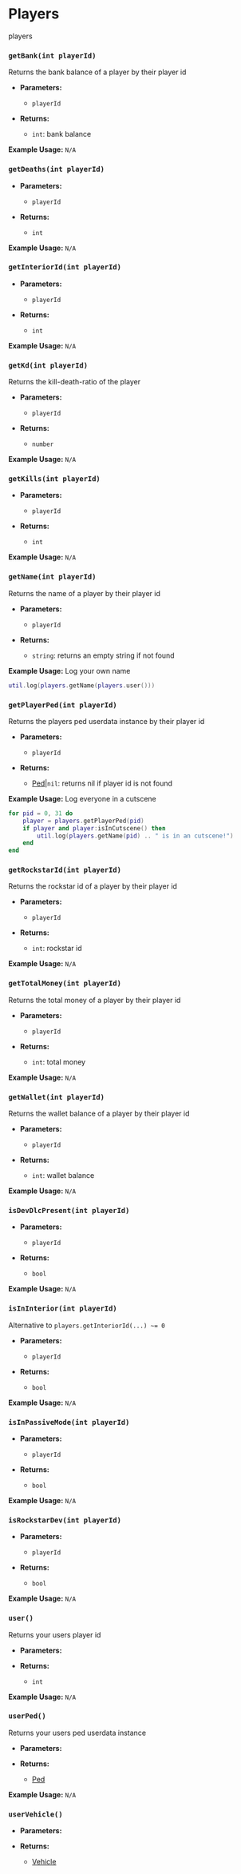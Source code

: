 # Players
players

### `getBank(int playerId)`

Returns the bank balance of a player by their player id

- **Parameters:**
    - `playerId`

- **Returns:**
    - `int`: bank balance

**Example Usage:**
`N/A`

### `getDeaths(int playerId)`

- **Parameters:**
    - `playerId`

- **Returns:**
    - `int`

**Example Usage:**
`N/A`

### `getInteriorId(int playerId)`

- **Parameters:**
    - `playerId`

- **Returns:**
    - `int`

**Example Usage:**
`N/A`

### `getKd(int playerId)`

Returns the kill-death-ratio of the player

- **Parameters:**
    - `playerId`

- **Returns:**
    - `number`

**Example Usage:**
`N/A`

### `getKills(int playerId)`

- **Parameters:**
    - `playerId`

- **Returns:**
    - `int`

**Example Usage:**
`N/A`

### `getName(int playerId)`

Returns the name of a player by their player id

- **Parameters:**
    - `playerId`

- **Returns:**
    - `string`: returns an empty string if not found

**Example Usage:**
Log your own name
```lua
util.log(players.getName(players.user()))
```

### `getPlayerPed(int playerId)`

Returns the players ped userdata instance by their player id

- **Parameters:**
    - `playerId`

- **Returns:**
    - [Ped](../Types/ped.md)|`nil`: returns nil if player id is not found

**Example Usage:**
Log everyone in a cutscene
```lua
for pid = 0, 31 do
	player = players.getPlayerPed(pid)
	if player and player:isInCutscene() then
        util.log(players.getName(pid) .. " is in an cutscene!")
    end
end
```

### `getRockstarId(int playerId)`

Returns the rockstar id of a player by their player id

- **Parameters:**
    - `playerId`

- **Returns:**
    - `int`: rockstar id

**Example Usage:**
`N/A`

### `getTotalMoney(int playerId)`

Returns the total money of a player by their player id

- **Parameters:**
    - `playerId`

- **Returns:**
    - `int`: total money

**Example Usage:**
`N/A`

### `getWallet(int playerId)`

Returns the wallet balance of a player by their player id

- **Parameters:**
    - `playerId`

- **Returns:**
    - `int`: wallet balance

**Example Usage:**
`N/A`

### `isDevDlcPresent(int playerId)`

- **Parameters:**
    - `playerId`

- **Returns:**
    - `bool`

**Example Usage:**
`N/A`

### `isInInterior(int playerId)`

Alternative to `players.getInteriorId(...) ~= 0`

- **Parameters:**
    - `playerId`

- **Returns:**
    - `bool`

**Example Usage:**
`N/A`

### `isInPassiveMode(int playerId)`

- **Parameters:**
    - `playerId`

- **Returns:**
    - `bool`

**Example Usage:**
`N/A`

### `isRockstarDev(int playerId)`

- **Parameters:**
    - `playerId`

- **Returns:**
    - `bool`

**Example Usage:**
`N/A`

### `user()`

Returns your users player id

- **Parameters:**

- **Returns:**
    - `int`

**Example Usage:**
`N/A`

### `userPed()`

Returns your users ped userdata instance

- **Parameters:**

- **Returns:**
    - [Ped](../Types/ped.md)

**Example Usage:**
`N/A`

### `userVehicle()`

- **Parameters:**

- **Returns:**
    - [Vehicle](../Types/vehicle.md)